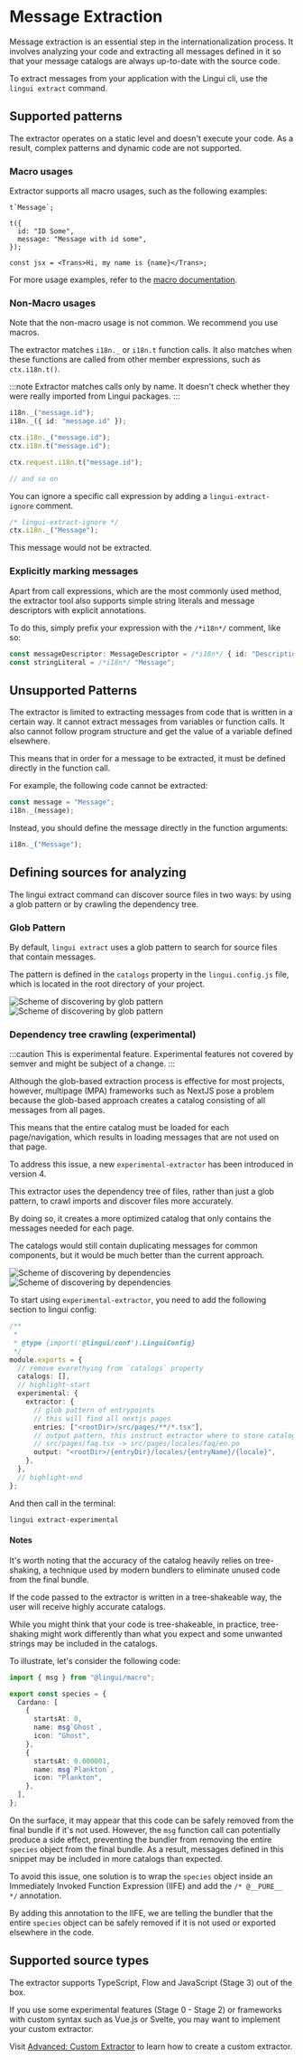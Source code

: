 # Message Extraction

Message extraction is an essential step in the internationalization process. It involves analyzing your code and extracting all messages defined in it so that your message catalogs are always up-to-date with the source code.

To extract messages from your application with the Lingui cli, use the `lingui extract` command.

## Supported patterns

The extractor operates on a static level and doesn't execute your code. As a result, complex patterns and dynamic code are not supported.

### Macro usages

Extractor supports all macro usages, such as the following examples:

```tsx
t`Message`;

t({
  id: "ID Some",
  message: "Message with id some",
});

const jsx = <Trans>Hi, my name is {name}</Trans>;
```

For more usage examples, refer to the [macro documentation](/docs/ref/macro.md).

### Non-Macro usages

Note that the non-macro usage is not common. We recommend you use macros.

The extractor matches `i18n._` or `i18n.t` function calls. It also matches when these functions are called from other member expressions, such as `ctx.i18n.t()`.

:::note
Extractor matches calls only by name. It doesn't check whether they were really imported from Lingui packages.
:::

```ts
i18n._("message.id");
i18n._({ id: "message.id" });

ctx.i18n._("message.id");
ctx.i18n.t("message.id");

ctx.request.i18n.t("message.id");

// and so on
```

You can ignore a specific call expression by adding a `lingui-extract-ignore` comment.

```ts
/* lingui-extract-ignore */
ctx.i18n._("Message");
```

This message would not be extracted.

### Explicitly marking messages

Apart from call expressions, which are the most commonly used method, the extractor tool also supports simple string literals and message descriptors with explicit annotations.

To do this, simply prefix your expression with the `/*i18n*/` comment, like so:

```ts
const messageDescriptor: MessageDescriptor = /*i18n*/ { id: "Description", comment: "description" };
const stringLiteral = /*i18n*/ "Message";
```

## Unsupported Patterns

The extractor is limited to extracting messages from code that is written in a certain way. It cannot extract messages from variables or function calls. It also cannot follow program structure and get the value of a variable defined elsewhere.

This means that in order for a message to be extracted, it must be defined directly in the function call.

For example, the following code cannot be extracted:

```ts
const message = "Message";
i18n._(message);
```

Instead, you should define the message directly in the function arguments:

```ts
i18n._("Message");
```

## Defining sources for analyzing

The lingui extract command can discover source files in two ways: by using a glob pattern or by crawling the dependency tree.

### Glob Pattern

By default, `lingui extract` uses a glob pattern to search for source files that contain messages.

The pattern is defined in the `catalogs` property in the `lingui.config.js` file, which is located in the root directory of your project.

![Scheme of discovering by glob pattern](/img/docs/extractor-glob-scheme.jpg#gh-light-mode-only)
![Scheme of discovering by glob pattern](/img/docs/extractor-glob-scheme-dark.jpg#gh-dark-mode-only)

### Dependency tree crawling (experimental)

:::caution
This is experimental feature. Experimental features not covered by semver and might be subject of a change.
:::

Although the glob-based extraction process is effective for most projects, however, multipage (MPA) frameworks such as NextJS pose a problem because the glob-based approach creates a catalog consisting of all messages from all pages.

This means that the entire catalog must be loaded for each page/navigation, which results in loading messages that are not used on that page.

To address this issue, a new `experimental-extractor` has been introduced in version 4.

This extractor uses the dependency tree of files, rather than just a glob pattern, to crawl imports and discover files more accurately.

By doing so, it creates a more optimized catalog that only contains the messages needed for each page.

The catalogs would still contain duplicating messages for common components, but it would be much better than the current approach.

![Scheme of discovering by dependencies](/img/docs/extractor-deps-scheme.jpg#gh-light-mode-only)
![Scheme of discovering by dependencies](/img/docs/extractor-deps-scheme-dark.jpg#gh-dark-mode-only)

To start using `experimental-extractor`, you need to add the following section to lingui config:

```ts
/**
 *
 * @type {import('@lingui/conf').LinguiConfig}
 */
module.exports = {
  // remove everethying from `catalogs` property
  catalogs: [],
  // highlight-start
  experimental: {
    extractor: {
      // glob pattern of entrypoints
      // this will find all nextjs pages
      entries: ["<rootDir>/src/pages/**/*.tsx"],
      // output pattern, this instruct extractor where to store catalogs
      // src/pages/faq.tsx -> src/pages/locales/faq/en.po
      output: "<rootDir>/{entryDir}/locales/{entryName}/{locale}",
    },
  },
  // highlight-end
};
```

And then call in the terminal:

```bash
lingui extract-experimental
```

#### Notes

It's worth noting that the accuracy of the catalog heavily relies on tree-shaking, a technique used by modern bundlers to eliminate unused code from the final bundle.

If the code passed to the extractor is written in a tree-shakeable way, the user will receive highly accurate catalogs.

While you might think that your code is tree-shakeable, in practice, tree-shaking might work differently than what you expect and some unwanted strings may be included in the catalogs.

To illustrate, let's consider the following code:

```ts
import { msg } from "@lingui/macro";

export const species = {
  Cardano: [
    {
      startsAt: 0,
      name: msg`Ghost`,
      icon: "Ghost",
    },
    {
      startsAt: 0.000001,
      name: msg`Plankton`,
      icon: "Plankton",
    },
  ],
};
```

On the surface, it may appear that this code can be safely removed from the final bundle if it's not used. However, the `msg` function call can potentially produce a side effect, preventing the bundler from removing the entire `species` object from the final bundle. As a result, messages defined in this snippet may be included in more catalogs than expected.

To avoid this issue, one solution is to wrap the `species` object inside an Immediately Invoked Function Expression (IIFE) and add the `/* @__PURE__ */` annotation.

By adding this annotation to the IIFE, we are telling the bundler that the entire `species` object can be safely removed if it is not used or exported elsewhere in the code.

## Supported source types

The extractor supports TypeScript, Flow and JavaScript (Stage 3) out of the box.

If you use some experimental features (Stage 0 - Stage 2) or frameworks with custom syntax such as Vue.js or Svelte, you may want to implement your custom extractor.

Visit [Advanced: Custom Extractor](/docs/guides/custom-extractor.md) to learn how to create a custom extractor.
